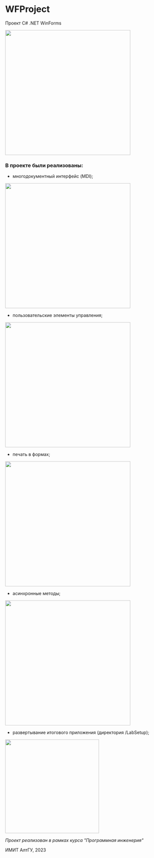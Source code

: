 # WFProject

Проект C# .NET WinForms


<img src="https://sun9-2.userapi.com/impg/ACsk1gCzKgah2Mg0QQLKABpraGDjEhQnM5Aw8Q/evHaeFBCLDg.jpg?size=1335x692&quality=96&sign=96385703c76e952783cb2ce75a3837d1&type=album" height = "400px"/>

### В проекте были реализованы: 
* многодокументный интерфейс (MDI);

<img src="https://sun9-38.userapi.com/impg/AacC3zGLJDG4_-FyJygd7kyEscdmJuNMUg-TlA/qYY7eCDN_zg.jpg?size=1335x692&quality=96&sign=9f52a50a3d122347aacd9b49f44805a1&type=album" height = "400px"/>

* пользовательские элементы управления;

<img src="https://sun9-29.userapi.com/impg/mUKW1rSf4JS7aL5s0pSOg61zyDWPf4kWRSgVcA/25j_7XrXnkI.jpg?size=1335x692&quality=96&sign=6d4607ded0715ede20c292dcd8b1f45a&type=album" height = "400px"/>

* печать в формах;

<img src="https://sun4-5.userapi.com/impg/REXtvfAxOTtqFoDOQ4HDY4N7b5KaiC2XPFbCfg/zcEaKX4BJqo.jpg?size=1338x692&quality=96&sign=d4cad90a101b6ee30f454ac6f66c6722&type=album" height = "400px"/>

* асинхронные методы;

<img src="https://sun4-17.userapi.com/impg/eubg8FYJrIvzuvp2txj3jly0N6TjoSE8qqr9PQ/ux7N0-AlUYw.jpg?size=1338x692&quality=96&sign=dca25f62c62eff68aafaeb73089057ca&type=album" height = "400px"/>


* развертывание итогового приложения (директория /LabSetup);

<img src="https://sun9-37.userapi.com/impg/mpBfnul8pkv5OAn0PLNday-n5fcHXV718NjIBQ/0ZUAx7Z2OUo.jpg?size=623x511&quality=96&sign=c1742af936197b152689a1ae72d5a964&type=album" height = "300px"/>



_Проект реализован в рамках курса "Программная инженерия"_

ИМИТ АлтГУ, 2023
